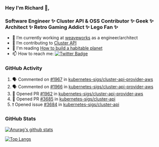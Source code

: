 ### Hey I'm Richard 👋, 

<h3 align="left">Software Engineer ✨ Cluster API & OSS Contributor ✨ Geek ✨ Architect ✨ Retro Gaming Addict ✨ Lego Fan ✨</h3>

- 🔭 I’m currently working at [weaveworks](https://github.com/weaveworks) as a engineer/architect
- 👯 I’m contributing to [Cluster API](https://github.com/kubernetes-sigs/cluster-api-provider-aws/pulls?q=is%3Aissue+is%3Apr+author%3Arichardcase+)
- 💬 I'm reading [How to build a habitable planet](https://www.amazon.co.uk/How-Build-Habitable-Planet-Humankind/dp/0691140065)
- 📫 How to reach me: [![Twitter Badge](https://img.shields.io/badge/-@fruit_case-00acee?style=flat&logo=Twitter&logoColor=white)](https://twitter.com/intent/follow?screen_name=fruit_case "Follow on Twitter")

### GitHub Activity 

<!--START_SECTION:activity-->
1. 🗣 Commented on [#1967](https://github.com//kubernetes-sigs/cluster-api-provider-aws/issues/1967) in [kubernetes-sigs/cluster-api-provider-aws](https://github.com//kubernetes-sigs/cluster-api-provider-aws)
2. 🗣 Commented on [#1966](https://github.com//kubernetes-sigs/cluster-api-provider-aws/issues/1966) in [kubernetes-sigs/cluster-api-provider-aws](https://github.com//kubernetes-sigs/cluster-api-provider-aws)
3. 💪 Opened PR [#1962](https://github.com//kubernetes-sigs/cluster-api-provider-aws/pull/1962) in [kubernetes-sigs/cluster-api-provider-aws](https://github.com//kubernetes-sigs/cluster-api-provider-aws)
4. 💪 Opened PR [#3685](https://github.com//kubernetes-sigs/cluster-api/pull/3685) in [kubernetes-sigs/cluster-api](https://github.com//kubernetes-sigs/cluster-api)
5. ❗️ Opened issue [#3684](https://github.com//kubernetes-sigs/cluster-api/issues/3684) in [kubernetes-sigs/cluster-api](https://github.com//kubernetes-sigs/cluster-api)
<!--END_SECTION:activity-->

### GitHub Stats

[![Anurag's github stats](https://github-readme-stats.vercel.app/api?username=richardcase&count_private=true&show_icons=true)](https://github.com/anuraghazra/github-readme-stats)

[![Top Langs](https://github-readme-stats.vercel.app/api/top-langs/?username=richardcase&hide=html&layout=compact)](https://github.com/anuraghazra/github-readme-stats)
